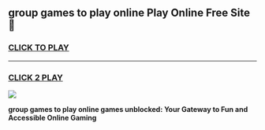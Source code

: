 
## group games to play online Play Online Free Site 👋
<h3>
<a href="https://download.freeplayer.one?title=group_games_to_play_online&ref=21F">CLICK TO PLAY</a></h3>
<hr>

<h3>
<a href="https://download.freeplayer.one?title=group_games_to_play_online&ref=21F">CLICK 2 PLAY</a>
  
</h3>

<a href="https://download.freeplayer.one?title=group_games_to_play_online&ref=21F"><img src="https://cdnb.artstation.com/p/assets/images/images/032/539/853/original/anto-thomas-button-gif.gif"></a>


**group games to play online games unblocked: Your Gateway to Fun and Accessible Online Gaming**
